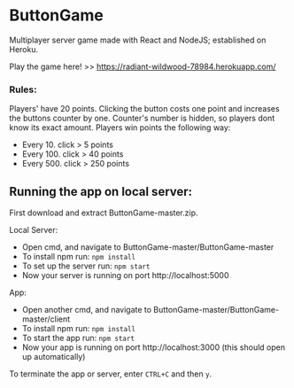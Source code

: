 # ButtonGame #
Multiplayer server game made with React and NodeJS; established on Heroku.

Play the game here! >> https://radiant-wildwood-78984.herokuapp.com/

### Rules:
Players' have 20 points.
Clicking the button costs one point and increases the buttons counter by one.
Counter's number is hidden, so players dont know its exact amount.
Players win points the following way:
- Every 10. click > 5 points
- Every 100. click > 40 points
- Every 500. click > 250 points

## Running the app on local server:

First download and extract ButtonGame-master.zip.

Local Server:
- Open cmd, and navigate to ButtonGame-master/ButtonGame-master
- To install npm run: `npm install`
- To set up the server run: `npm start`
- Now your server is running on port http://localhost:5000

App:
- Open another cmd, and navigate to ButtonGame-master/ButtonGame-master/client
- To install npm run: `npm install`
- To start the app run: `npm start`
- Now your app is running on port http://localhost:3000
(this should open up automatically)

To terminate the app or server, enter `CTRL+C` and then `y`.
